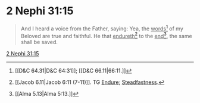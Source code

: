 # 2 Nephi 31:15

> And I heard a voice from the Father, saying: Yea, the <u>words</u>[^a] of my Beloved are true and faithful. He that <u>endureth</u>[^b] to the <u>end</u>[^c], the same shall be saved.

[2 Nephi 31:15](https://www.churchofjesuschrist.org/study/scriptures/bofm/2-ne/31?lang=eng&id=p15#p15)


[^a]: [[D&C 64.31|D&C 64:31]]; [[D&C 66.11|66:11.]]
[^b]: [[Jacob 6.11|Jacob 6:11 (7-11)]]. TG [Endure](https://www.churchofjesuschrist.org/study/scriptures/tg/endure?lang=eng); [Steadfastness](https://www.churchofjesuschrist.org/study/scriptures/tg/steadfastness?lang=eng).
[^c]: [[Alma 5.13|Alma 5:13.]]
